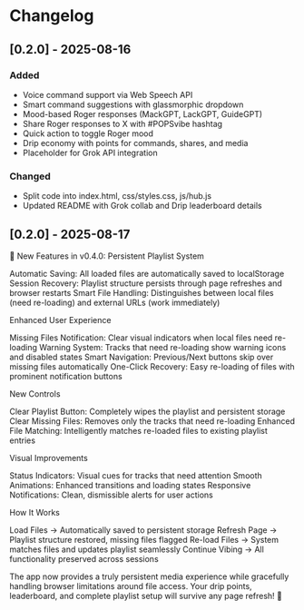 # Changelog
## [0.2.0] - 2025-08-16
### Added
- Voice command support via Web Speech API
- Smart command suggestions with glassmorphic dropdown
- Mood-based Roger responses (MackGPT, LackGPT, GuideGPT)
- Share Roger responses to X with #POPSvibe hashtag
- Quick action to toggle Roger mood
- Drip economy with points for commands, shares, and media
- Placeholder for Grok API integration
### Changed
- Split code into index.html, css/styles.css, js/hub.js
- Updated README with Grok collab and Drip leaderboard details

## [0.2.0] - 2025-08-17

🚀 New Features in v0.4.0:
Persistent Playlist System

Automatic Saving: All loaded files are automatically saved to localStorage
Session Recovery: Playlist structure persists through page refreshes and browser restarts
Smart File Handling: Distinguishes between local files (need re-loading) and external URLs (work immediately)

Enhanced User Experience

Missing Files Notification: Clear visual indicators when local files need re-loading
Warning System: Tracks that need re-loading show warning icons and disabled states
Smart Navigation: Previous/Next buttons skip over missing files automatically
One-Click Recovery: Easy re-loading of files with prominent notification buttons

New Controls

Clear Playlist Button: Completely wipes the playlist and persistent storage
Clear Missing Files: Removes only the tracks that need re-loading
Enhanced File Matching: Intelligently matches re-loaded files to existing playlist entries

Visual Improvements

Status Indicators: Visual cues for tracks that need attention
Smooth Animations: Enhanced transitions and loading states
Responsive Notifications: Clean, dismissible alerts for user actions

How It Works

Load Files → Automatically saved to persistent storage
Refresh Page → Playlist structure restored, missing files flagged
Re-load Files → System matches files and updates playlist seamlessly
Continue Vibing → All functionality preserved across sessions

The app now provides a truly persistent media experience while gracefully handling browser limitations around file access. Your drip points, leaderboard, and complete playlist setup will survive any page refresh! 🎵
